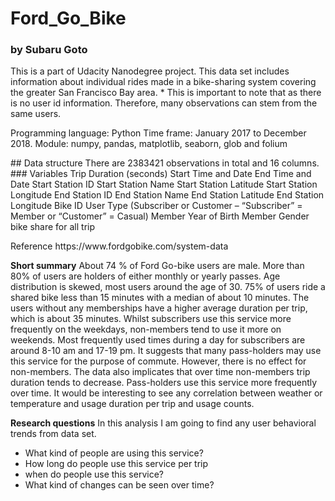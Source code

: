 # Ford_Go_Bike
### by Subaru Goto
<p></p>
This is a part of Udacity Nanodegree project. This data set includes information about individual rides made in a bike-sharing system covering the greater San Francisco Bay area. * This is important to note that as there is no user id information. Therefore, many observations can stem from the same users.
<p></p>
Programming language: Python
Time frame: January 2017 to December 2018.
Module: numpy, pandas, matplotlib, seaborn, glob and folium
<p></p>
## Data structure
There are 2383421 observations in total and 16 columns.
### Variables
Trip Duration (seconds)
Start Time and Date
End Time and Date
Start Station ID
Start Station Name
Start Station Latitude
Start Station Longitude
End Station ID
End Station Name
End Station Latitude
End Station Longitude
Bike ID
User Type (Subscriber or Customer – “Subscriber” = Member or “Customer” = Casual)
Member Year of Birth
Member Gender
bike share for all trip
<p></p>
Reference https://www.fordgobike.com/system-data
<p></p>
<strong>Short summary</strong>
About 74 % of Ford Go-bike users are male. More than 80% of users are holders of either monthly or yearly passes. Age distribution is skewed, most users around the age of 30. 75% of users ride a shared bike less than 15 minutes with a median of about 10 minutes. The users without any memberships have a higher average duration per trip, which is about 35 minutes. Whilst subscribers use this service more frequently on the weekdays, non-members tend to use it more on weekends. Most frequently used times during a day for subscribers are around 8-10 am and 17-19 pm. It suggests that many pass-holders may use this service for the purpose of commute. However, there is no effect for non-members. The data also implicates that over time non-members trip duration tends to decrease. Pass-holders use this service more frequently over time. It would be interesting to see any correlation between weather or temperature and usage duration per trip and usage counts.  

<p></p>
<strong> Research questions</strong>
In this analysis I am going to find any user behavioral trends from data set.
<ul>
<li>What kind of people are using this service?</li>
<li>How long do people use this service per trip</li>
<li>when do people use this service?</li>
<li>What kind of changes can be seen over time?</li>
</ul>
